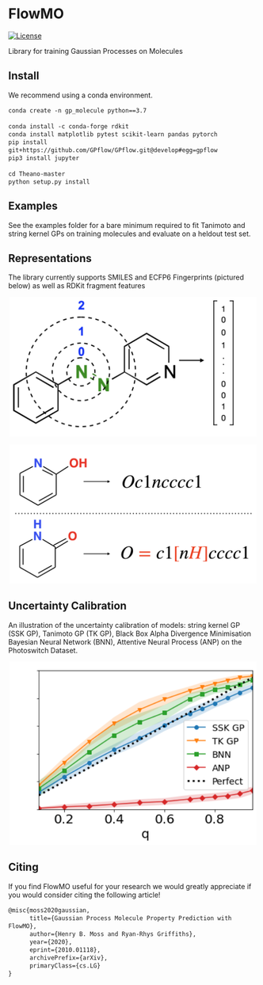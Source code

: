 # FlowMO

[![License](https://img.shields.io/badge/license-MIT-green.svg)](LICENSE)

Library for training Gaussian Processes on Molecules

## Install

We recommend using a conda environment.

```
conda create -n gp_molecule python==3.7

conda install -c conda-forge rdkit
conda install matplotlib pytest scikit-learn pandas pytorch
pip install git+https://github.com/GPflow/GPflow.git@develop#egg=gpflow
pip3 install jupyter

cd Theano-master
python setup.py install
```

## Examples

See the examples folder for a bare minimum required to fit Tanimoto and string kernel GPs on training molecules and 
evaluate on a heldout test set.

## Representations

The library currently supports SMILES and ECFP6 Fingerprints (pictured below)
as well as RDKit fragment features

<p align="center">
  <img src="fingerpin.jpeg" width="500" title="ECFP6 Fingerprints">
</p>

<p align="center">
  <img src="SMILES.jpeg" width="500" title="SMILES">
</p>

## Uncertainty Calibration

An illustration of the uncertainty calibration of models: string kernel GP (SSK GP), 
Tanimoto GP (TK GP), Black Box Alpha Divergence Minimisation Bayesian Neural Network (BNN), 
Attentive Neural Process (ANP) on the Photoswitch Dataset.

<p align="center">
  <img src="FreeSolv.png" width="500" title="Uncertainty Calibration for the Photoswitch Dataset">
</p>

## Citing

If you find FlowMO useful for your research we would greatly appreciate if you would consider citing the following article!

```
@misc{moss2020gaussian,
      title={Gaussian Process Molecule Property Prediction with FlowMO}, 
      author={Henry B. Moss and Ryan-Rhys Griffiths},
      year={2020},
      eprint={2010.01118},
      archivePrefix={arXiv},
      primaryClass={cs.LG}
}
```
